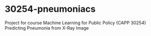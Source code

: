 # 30254-pneumoniacs
Project for course Machine Learning for Public Policy (CAPP 30254) Predicting Pneumonia from X-Ray Image 
